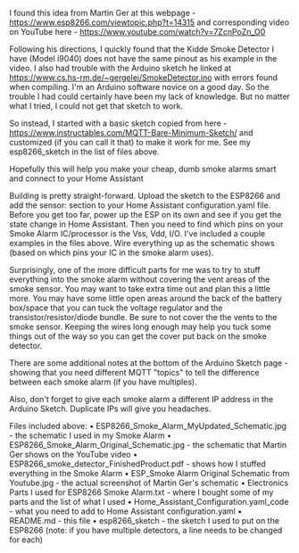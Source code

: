 I found this idea from Martin Ger at this webpage - https://www.esp8266.com/viewtopic.php?t=14315 and corresponding video on YouTube here - https://www.youtube.com/watch?v=7ZcnPoZn_O0

Following his directions, I quickly found that the Kidde Smoke Detector I have (Model i9040) does not have the same pinout as his example in the video.
I also had trouble with the Arduino sketch he linked at https://www.cs.hs-rm.de/~gergelei/SmokeDetector.ino with errors found when compiling. I'm an Arduino software novice on a good day. So the trouble I had could certainly have been my lack of knowledge. But no matter what I tried, I could not get that sketch to work.

So instead, I started with a basic sketch copied from here - https://www.instructables.com/MQTT-Bare-Minimum-Sketch/ and customized (if you can call it that) to make it work for me. See my esp8266_sketch in the list of files above.

Hopefully this will help you make your cheap, dumb smoke alarms smart and connect to your Home Assistant

Building is pretty straight-forward. Upload the sketch to the ESP8266 and add the sensor: section to your Home Assistant configuration.yaml file. Before you get too far, power up the ESP on its own and see if you get the state change in Home Assistant. Then you need to find which pins on your Smoke Alarm IC/processor is the Vss, Vdd, I/O. I've included a couple examples in the files above. Wire everything up as the schematic shows (based on which pins your IC in the smoke alarm uses).

Surprisingly, one of the more difficult parts for me was to try to stuff everything into the smoke alarm without covering the vent areas of the smoke sensor. You may want to take extra time out and plan this a little more. You may have some little open areas around the back of the battery box/space that you can tuck the voltage regulator and the transistor/resistor/diode bundle. Be sure to not cover the the vents to the smoke sensor. Keeping the wires long enough may help you tuck some things out of the way so you can get the cover put back on the smoke detector.

There are some additional notes at the bottom of the Arduino Sketch page - showing that you need different MQTT "topics" to tell the difference between each smoke alarm (if you have multiples).

Also, don't forget to give each smoke alarm a different IP address in the Arduino Sketch. Duplicate IPs will give you headaches.

Files included above:
• ESP8266_Smoke_Alarm_MyUpdated_Schematic.jpg - the schematic I used in my Smoke Alarm
• ESP8266_Smoke_Alarm_Original_Schematic.jpg - the schematic that Martin Ger shows on the YouTube video
• ESP8266_smoke_detector_FinishedProduct.pdf - shows how I stuffed everything in the Smoke Alarm
• ESP_Smoke Alarm Original Schematic from Youtube.jpg - the actual screenshot of Martin Ger's schematic
• Electronics Parts I used for ESP8266 Smoke Alarm.txt - where I bought some of my parts and the list of what I used
• Home_Assistant_Configuration.yaml_code - what you need to add to Home Assistant configuration.yaml
• README.md - this file
• esp8266_sketch - the sketch I used to put on the ESP8266 (note: if you have multiple detectors, a line needs to be changed for each)
